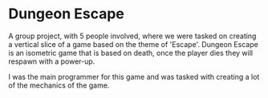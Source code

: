 # Dungeon Escape
A group project, with 5 people involved, where we were tasked on creating a vertical slice of a game based on the theme of 'Escape'. Dungeon Escape is an isometric game that is based on death, once the player dies they will respawn with a power-up. 

I was the main programmer for this game and was tasked with creating a lot of the mechanics of the game.
